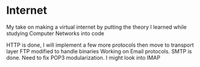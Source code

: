 # Internet
My take on making a virtual internet by putting the theory I learned while studying Computer Networks into code

HTTP is done, I will implement a few more protocols then move to transport layer
FTP modified to handle binaries
Working on Email protocols. SMTP is done. Need to fix POP3 modularization. I might look into IMAP